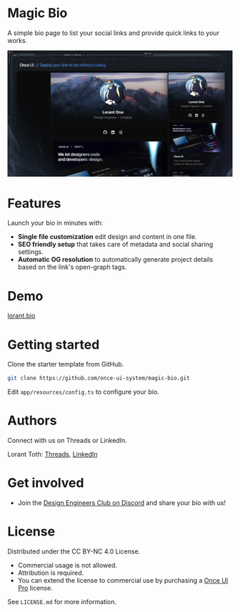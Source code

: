 # Magic Bio

A simple bio page to list your social links and provide quick links to your works.

![Magic Bio](public/images/cover.jpg)

# Features

Launch your bio in minutes with:
* **Single file customization** edit design and content in one file. 
* **SEO friendly setup** that takes care of metadata and social sharing settings.
* **Automatic OG resolution** to automatically generate project details based on the link's open-graph tags.

# Demo
[lorant.bio](https://lorant.bio)

# Getting started
Clone the starter template from GitHub.
```bash
git clone https://github.com/once-ui-system/magic-bio.git
```

Edit `app/resources/config.ts` to configure your bio.

# **Authors**

Connect with us on Threads or LinkedIn.

Lorant Toth: [Threads](https://www.threads.net/@lorant.one), [LinkedIn](https://www.linkedin.com/in/lorant-one/)

# **Get involved**

- Join the [Design Engineers Club on Discord](https://discord.com/invite/5EyAQ4eNdS) and share your bio with us!

# **License**

Distributed under the CC BY-NC 4.0 License.
- Commercial usage is not allowed.
- Attribution is required.
- You can extend the license to commercial use by purchasing a [Once UI Pro](https://once-ui.com/pricing) license.

See `LICENSE.md` for more information.